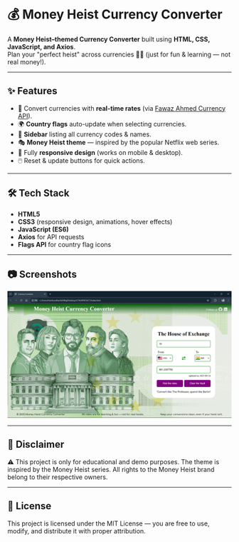 # 💰 Money Heist Currency Converter

A **Money Heist–themed Currency Converter** built using **HTML, CSS, JavaScript, and Axios**.  
Plan your "perfect heist" across currencies 🏦💸 (just for fun & learning — not real money!).

---

## ✨ Features
- 🔄 Convert currencies with **real-time rates** (via [Fawaz Ahmed Currency API](https://github.com/fawazahmed0/currency-api)).
- 🌍 **Country flags** auto-update when selecting currencies.
- 📜 **Sidebar** listing all currency codes & names.
- 🎭 **Money Heist theme** — inspired by the popular Netflix web series.
- 📱 Fully **responsive design** (works on mobile & desktop).
- 🖱️ Reset & update buttons for quick actions.

---

## 🛠️ Tech Stack
- **HTML5**
- **CSS3** (responsive design, animations, hover effects)
- **JavaScript (ES6)**
- **Axios** for API requests
- **Flags API** for country flag icons

---

## 📷 Screenshots
![alt text]({C0188C18-E5BF-4CA2-B0D1-1B2E6F19EFEA}.png)


---


## 📌 Disclaimer

⚠️ This project is only for educational and demo purposes.
The theme is inspired by the Money Heist series.
All rights to the Money Heist brand belong to their respective owners.


---


## 📜 License

This project is licensed under the MIT License — 
you are free to use, modify, and distribute it with proper attribution.